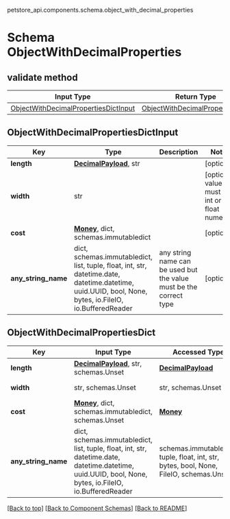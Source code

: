 petstore_api.components.schema.object_with_decimal_properties
# Schema ObjectWithDecimalProperties

## validate method
Input Type | Return Type | Notes
------------ | ------------- | -------------
[ObjectWithDecimalPropertiesDictInput](#objectwithdecimalpropertiesdictinput) | [ObjectWithDecimalPropertiesDict](#objectwithdecimalpropertiesdict) |

## ObjectWithDecimalPropertiesDictInput
Key | Type |  Description | Notes
------------ | ------------- | ------------- | -------------
**length** | [**DecimalPayload**](decimal_payload.md), str |  | [optional]
**width** | str |  | [optional] value must be int or float numeric
**cost** | [**Money**](money.md), dict, schemas.immutabledict |  | [optional]
**any_string_name** | dict, schemas.immutabledict, list, tuple, float, int, str, datetime.date, datetime.datetime, uuid.UUID, bool, None, bytes, io.FileIO, io.BufferedReader | any string name can be used but the value must be the correct type | [optional]

## ObjectWithDecimalPropertiesDict
Key | Input Type | Accessed Type | Description | Notes
------------ | ------------- | ------------- | ------------- | -------------
**length** | [**DecimalPayload**](decimal_payload.md), str, schemas.Unset | [**DecimalPayload**](decimal_payload.md) |  | [optional]
**width** | str, schemas.Unset | str, schemas.Unset |  | [optional] value must be int or float numeric
**cost** | [**Money**](money.md), dict, schemas.immutabledict, schemas.Unset | [**Money**](money.md) |  | [optional]
**any_string_name** | dict, schemas.immutabledict, list, tuple, float, int, str, datetime.date, datetime.datetime, uuid.UUID, bool, None, bytes, io.FileIO, io.BufferedReader | schemas.immutabledict, tuple, float, int, str, bytes, bool, None, FileIO, schemas.Unset | any string name can be used but the value must be the correct type | [optional] typed value is accessed with the get_additional_property_ method

[[Back to top]](#top) [[Back to Component Schemas]](../../../README.md#Component-Schemas) [[Back to README]](../../../README.md)
